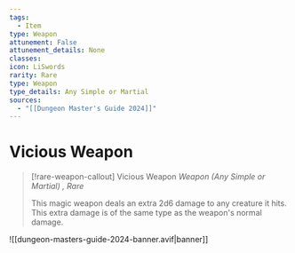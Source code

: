 ```yaml
---
tags:
  - Item
type: Weapon
attunement: False
attunement_details: None
classes:
icon: LiSwords
rarity: Rare
type: Weapon
type_details: Any Simple or Martial
sources: 
  - "[[Dungeon Master's Guide 2024]]"
---
```

# Vicious Weapon
>[!rare-weapon-callout] Vicious Weapon
>_Weapon (Any Simple or Martial) , Rare_
>
>This magic weapon deals an extra 2d6 damage to any creature it hits. This extra damage is of the same type as the weapon's normal damage.
>


![[dungeon-masters-guide-2024-banner.avif|banner]]